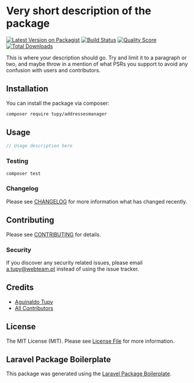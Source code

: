 # Very short description of the package

[![Latest Version on Packagist](https://img.shields.io/packagist/v/tupy/addressesmanager.svg?style=flat-square)](https://packagist.org/packages/tupy/addressesmanager)
[![Build Status](https://img.shields.io/travis/tupy/addressesmanager/master.svg?style=flat-square)](https://travis-ci.org/tupy/addressesmanager)
[![Quality Score](https://img.shields.io/scrutinizer/g/tupy/addressesmanager.svg?style=flat-square)](https://scrutinizer-ci.com/g/tupy/addressesmanager)
[![Total Downloads](https://img.shields.io/packagist/dt/tupy/addressesmanager.svg?style=flat-square)](https://packagist.org/packages/tupy/addressesmanager)

This is where your description should go. Try and limit it to a paragraph or two, and maybe throw in a mention of what PSRs you support to avoid any confusion with users and contributors.

## Installation

You can install the package via composer:

```bash
composer require tupy/addressesmanager
```

## Usage

``` php
// Usage description here
```

### Testing

``` bash
composer test
```

### Changelog

Please see [CHANGELOG](CHANGELOG.md) for more information what has changed recently.

## Contributing

Please see [CONTRIBUTING](CONTRIBUTING.md) for details.

### Security

If you discover any security related issues, please email a.tupy@webteam.pt instead of using the issue tracker.

## Credits

- [Aguinaldo Tupy](https://github.com/tupy)
- [All Contributors](../../contributors)

## License

The MIT License (MIT). Please see [License File](LICENSE.md) for more information.

## Laravel Package Boilerplate

This package was generated using the [Laravel Package Boilerplate](https://laravelpackageboilerplate.com).
